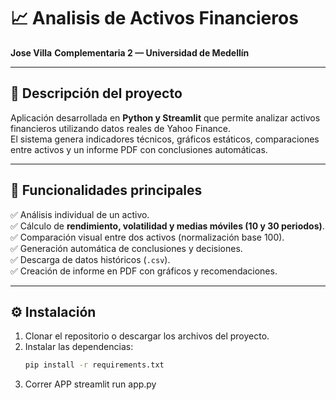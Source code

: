 # 📈 Analisis de Activos Financieros  
**Jose Villa**
**Complementaria 2 — Universidad de Medellín** 

---

## 🧩 Descripción del proyecto  
Aplicación desarrollada en **Python y Streamlit** que permite analizar activos financieros utilizando datos reales de Yahoo Finance.  
El sistema genera indicadores técnicos, gráficos estáticos, comparaciones entre activos y un informe PDF con conclusiones automáticas.  

---

## 🚀 Funcionalidades principales  
✅ Análisis individual de un activo.  
✅ Cálculo de **rendimiento, volatilidad y medias móviles (10 y 30 periodos)**.  
✅ Comparación visual entre dos activos (normalización base 100).  
✅ Generación automática de conclusiones y decisiones.  
✅ Descarga de datos históricos (`.csv`).  
✅ Creación de informe en PDF con gráficos y recomendaciones.  

---

## ⚙️ Instalación  
1. Clonar el repositorio o descargar los archivos del proyecto.  
2. Instalar las dependencias:  
   ```bash
   pip install -r requirements.txt
3. Correr APP
   streamlit run app.py

